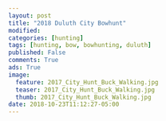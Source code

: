 ```yaml
---
layout: post
title: "2018 Duluth City Bowhunt"
modified:
categories: [hunting]
tags: [hunting, bow, bowhunting, duluth]
published: False
comments: True
ads: True
image:
  feature: 2017_City_Hunt_Buck_Walking.jpg
  teaser: 2017_City_Hunt_Buck_Walking.jpg
  thumb: 2017_City_Hunt_Buck_Walking.jpg
date: 2018-10-23T11:12:27-05:00
---
```



